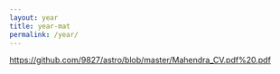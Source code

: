 ```yaml
---
layout: year
title: year-mat
permalink: /year/
---
```


https://github.com/9827/astro/blob/master/Mahendra_CV.pdf%20.pdf
